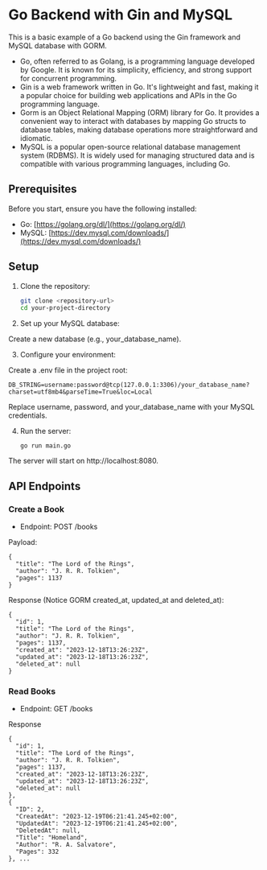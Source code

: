 # Go Backend with Gin and MySQL

This is a basic example of a Go backend using the Gin framework and MySQL database with GORM.

- Go, often referred to as Golang, is a programming language developed by Google. It is known for its simplicity, efficiency, and strong support for concurrent programming.
- Gin is a web framework written in Go. It's lightweight and fast, making it a popular choice for building web applications and APIs in the Go programming language.
- Gorm is an Object Relational Mapping (ORM) library for Go. It provides a convenient way to interact with databases by mapping Go structs to database tables, making database operations more straightforward and idiomatic.
- MySQL is a popular open-source relational database management system (RDBMS). It is widely used for managing structured data and is compatible with various programming languages, including Go.

## Prerequisites

Before you start, ensure you have the following installed:

- Go: [https://golang.org/dl/](https://golang.org/dl/)
- MySQL: [https://dev.mysql.com/downloads/](https://dev.mysql.com/downloads/)

## Setup

1. Clone the repository:

   ```bash
   git clone <repository-url>
   cd your-project-directory
   ```

2. Set up your MySQL database:

Create a new database (e.g., your_database_name).

3. Configure your environment:

Create a .env file in the project root:

    DB_STRING=username:password@tcp(127.0.0.1:3306)/your_database_name?  charset=utf8mb4&parseTime=True&loc=Local

Replace username, password, and your_database_name with your MySQL credentials.

4. Run the server:
   ```
   go run main.go
   ```

The server will start on http://localhost:8080.

## API Endpoints

### Create a Book

- Endpoint: POST /books

Payload:

```
{
  "title": "The Lord of the Rings",
  "author": "J. R. R. Tolkien",
  "pages": 1137
}
```

Response (Notice GORM created_at, updated_at and deleted_at):

```
{
  "id": 1,
  "title": "The Lord of the Rings",
  "author": "J. R. R. Tolkien",
  "pages": 1137,
  "created_at": "2023-12-18T13:26:23Z",
  "updated_at": "2023-12-18T13:26:23Z",
  "deleted_at": null
}
```

### Read Books

- Endpoint: GET /books

Response

```
{
  "id": 1,
  "title": "The Lord of the Rings",
  "author": "J. R. R. Tolkien",
  "pages": 1137,
  "created_at": "2023-12-18T13:26:23Z",
  "updated_at": "2023-12-18T13:26:23Z",
  "deleted_at": null
},
{
  "ID": 2,
  "CreatedAt": "2023-12-19T06:21:41.245+02:00",
  "UpdatedAt": "2023-12-19T06:21:41.245+02:00",
  "DeletedAt": null,
  "Title": "Homeland",
  "Author": "R. A. Salvatore",
  "Pages": 332
}, ...
```
